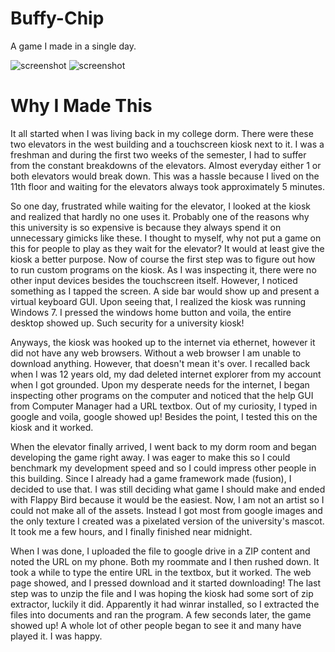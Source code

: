 # Buffy-Chip
A game I made in a single day.

![screenshot](https://i.imgur.com/R2W1a5x.gif) ![screenshot](https://i.imgur.com/JKTrOXX.gifv)

# Why I Made This
It all started when I was living back in my college dorm. There were these two elevators in the west building and a touchscreen kiosk next to it. I was a freshman and during the first two weeks of the semester, I had to suffer from the constant breakdowns of the elevators. Almost everyday either 1 or both elevators would break down. This was a hassle because I lived on the 11th floor and waiting for the elevators always took approximately 5 minutes.

So one day, frustrated while waiting for the elevator, I looked at the kiosk and realized that hardly no one uses it. Probably one of the reasons why this university is so expensive is because they always spend it on unnecessary gimicks like these. I thought to myself, why not put a game on this for people to play as they wait for the elevator? It would at least give the kiosk a better purpose. Now of course the first step was to figure out how to run custom programs on the kiosk. As I was inspecting it, there were no other input devices besides the touchscreen itself. However, I noticed something as I tapped the screen. A side bar would show up and present a virtual keyboard GUI. Upon seeing that, I realized the kiosk was running Windows 7. I pressed the windows home button and voila, the entire desktop showed up. Such security for a university kiosk!

Anyways, the kiosk was hooked up to the internet via ethernet, however it did not have any web browsers. Without a web browser I am unable to download anything. However, that doesn't mean it's over. I recalled back when I was 12 years old, my dad deleted internet explorer from my account when I got grounded. Upon my desperate needs for the internet, I began inspecting other programs on the computer and noticed that the help GUI from Computer Manager had a URL textbox. Out of my curiosity, I typed in google and voila, google showed up! Besides the point, I tested this on the kiosk and it worked.

When the elevator finally arrived, I went back to my dorm room and began developing the game right away. I was eager to make this so I could benchmark my development speed and so I could impress other people in this building. Since I already had a game framework made (fusion), I decided to use that. I was still deciding what game I should make and ended with Flappy Bird because it would be the easiest. Now, I am not an artist so I could not make all of the assets. Instead I got most from google images and the only texture I created was a pixelated version of the university's mascot. It took me a few hours, and I finally finished near midnight.

When I was done, I uploaded the file to google drive in a ZIP content and noted the URL on my phone. Both my roommate and I then rushed down. It took a while to type the entire URL in the textbox, but it worked. The web page showed, and I pressed download and it started downloading! The last step was to unzip the file and I was hoping the kiosk had some sort of zip extractor, luckily it did. Apparently it had winrar installed, so I extracted the files into documents and ran the program. A few seconds later, the game showed up! A whole lot of other people began to see it and many have played it. I was happy.
